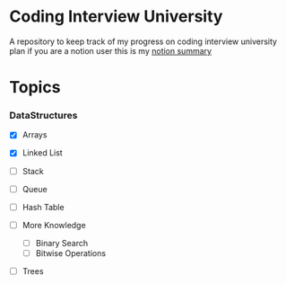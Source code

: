# Coding Interview University
A repository to keep track of my progress on coding interview university plan
if you are a notion user this is my [notion summary](https://hefni101.notion.site/Coding-Interview-University-57b128f90d6a4e53b0ee50f4031a8681)

# Topics

### DataStructures
- [x] Arrays
- [x] Linked List
- [ ] Stack
- [ ] Queue
- [ ] Hash Table
- [ ] More Knowledge
    - [ ] Binary Search
    - [ ] Bitwise Operations
- [ ] Trees

